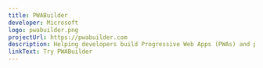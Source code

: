```yaml
---
title: PWABuilder
developer: Microsoft
logo: pwabuilder.png
projectUrl: https://pwabuilder.com
description: Helping developers build Progressive Web Apps (PWAs) and package them for app stores like Google Play, Microsoft Store, MacOS Store, and more.
linkText: Try PWABuilder
---
```

